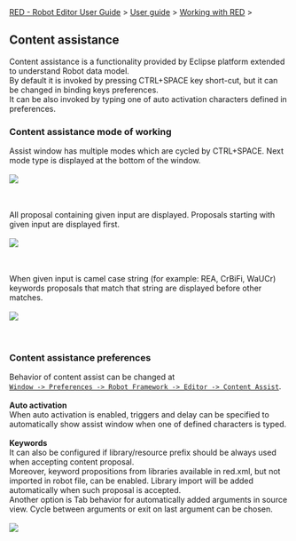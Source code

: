 <html>
<head>
<link href="PLUGINS_ROOT/org.robotframework.ide.eclipse.main.plugin.doc.user/help/style.css" rel="stylesheet" type="text/css"/>
</head>
<body>
<a href="../../index.html">RED - Robot Editor User Guide</a> &gt; <a href="../user_guide.html">User guide</a> &gt; <a href="../working_with_RED.html">Working with RED</a> &gt; 
<h2>Content assistance</h2>
Content assistance is a functionality provided by Eclipse platform extended to understand Robot data model.<br/>
By default it is invoked by pressing CTRL+SPACE key short-cut, but it can be changed in binding keys preferences.<br/> 
It can be also invoked by typing one of auto activation characters defined in preferences.<br/>
<h3>Content assistance mode of working</h3>
Assist window has multiple modes which are cycled by CTRL+SPACE. Next mode type is displayed at the bottom of the window.
<br/><br/><img src="images/content-assist-modes.gif"/> <br/><br/><br/>

All proposal containing given input are displayed. Proposals starting with given input are displayed first.
<br/><br/><img src="images/content-assist-search.png"/> <br/><br/><br/>

When given input is camel case string (for example: REA, CrBiFi, WaUCr) keywords proposals that match that string are displayed before other matches.
<br/><br/><img src="images/content-assist-camel-case.png"/> <br/><br/><br/>
<h3>Content assistance preferences </h3>
Behavior of content assist can be changed at <code><a class="command" href="javascript:executeCommand('org.eclipse.ui.window.preferences(preferencePageId=org.robotframework.ide.eclipse.main.plugin.preferences.editor.assist)')">
Window -&gt; Preferences -&gt; Robot Framework -&gt; Editor -&gt; Content Assist</a></code>.<br/>
<br/><b>Auto activation</b><br/>
When auto activation is enabled, triggers and delay can be specified to automatically show assist window when one of defined characters is typed.<br/>
<br/><b>Keywords</b><br/>
It can also be configured if library/resource prefix should be always used when accepting content proposal.<br/>
Moreover, keyword propositions from libraries available in red.xml, but not imported in robot file, can be enabled. Library import will be added automatically when such proposal is accepted.<br/>
Another option is Tab behavior for automatically added arguments in source view. Cycle between arguments or exit on last argument can be chosen.
<br/><br/><img src="images/content-assist-pref.png"/> <br/><br/>
</body>
</html>